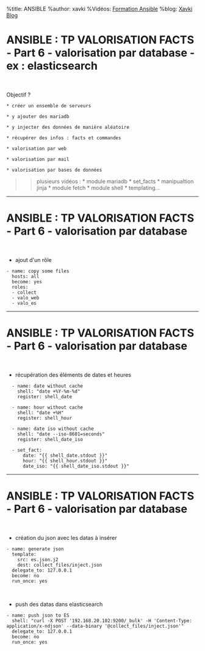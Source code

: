 %title: ANSIBLE
%author: xavki
%Vidéos: [Formation Ansible](https://www.youtube.com/playlist?list=PLn6POgpklwWoCpLKOSw3mXCqbRocnhrh-)
%blog: [Xavki Blog](https://xavki.blog)


# ANSIBLE : TP VALORISATION FACTS - Part 6 - valorisation par database - ex : elasticsearch

<br>

Objectif ?

	* créer un ensemble de serveurs

	* y ajouter des mariadb

	* y injecter des données de manière aléatoire

	* récupérer des infos : facts et commandes

	* valorisation par web

	* valorisation par mail

	* valorisation par bases de données


>> plusieurs vidéos :
		* module mariadb
		* set_facts
		* manipualtion jinja
		* module fetch
		* module shell
		* templating...

----------------------------------------------------------------------------

# ANSIBLE : TP VALORISATION FACTS - Part 6 - valorisation par database


<br>

* ajout d'un rôle

```
- name: copy some files
  hosts: all
  become: yes
  roles:
  - collect
  - valo_web
  - valo_es
```

----------------------------------------------------------------------------

# ANSIBLE : TP VALORISATION FACTS - Part 6 - valorisation par database


<br>

* récupération des éléments de dates et heures


```
  - name: date without cache
    shell: "date +%Y-%m-%d"
    register: shell_date

  - name: hour without cache
    shell: "date +%H"
    register: shell_hour

  - name: date iso without cache
    shell: "date --iso-8601=seconds"
    register: shell_date_iso

  - set_fact:
      date: "{{ shell_date.stdout }}"
      hour: "{{ shell_hour.stdout }}"
      date_iso: "{{ shell_date_iso.stdout }}"
```

----------------------------------------------------------------------------

# ANSIBLE : TP VALORISATION FACTS - Part 6 - valorisation par database


<br>

* création du json avec les datas à insérer

```
- name: generate json
  template:
    src: es.json.j2
    dest: collect_files/inject.json
  delegate_to: 127.0.0.1
  become: no
  run_once: yes
```

<br>

* push des datas dans elasticsearch

```
- name: push json to ES
  shell: "curl -X POST '192.168.20.102:9200/_bulk' -H 'Content-Type: application/x-ndjson' --data-binary '@collect_files/inject.json'"
  delegate_to: 127.0.0.1
  become: no
  run_once: yes
```

